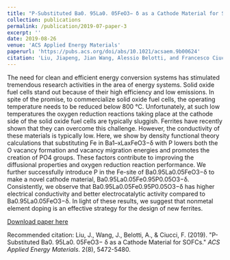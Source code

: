 ```yaml
---
title: "P-Substituted Ba0. 95La0. 05FeO3− δ as a Cathode Material for SOFCs"
collection: publications
permalink: /publication/2019-07-paper-3
excerpt: ''
date: 2019-08-26
venue: 'ACS Applied Energy Materials'
paperurl: 'https://pubs.acs.org/doi/abs/10.1021/acsaem.9b00624'
citation: 'Liu, Jiapeng, Jian Wang, Alessio Belotti, and Francesco Ciucci. (2019). &quot;P-Substituted Ba0. 95La0. 05FeO3− δ as a Cathode Material for SOFCs.&quot; <i>ACS Applied Energy Materials</i>. 2(8), 5472-5480.'
---
```

The need for clean and efficient energy conversion systems has stimulated tremendous research activities in the area of energy systems. Solid oxide fuel cells stand out because of their high efficiency and low emissions. In spite of the promise, to commercialize solid oxide fuel cells, the operating temperature needs to be reduced below 800 °C. Unfortunately, at such low temperatures the oxygen reduction reactions taking place at the cathode side of the solid oxide fuel cells are typically sluggish. Ferrites have recently shown that they can overcome this challenge. However, the conductivity of these materials is typically low. Here, we show by density functional theory calculations that substituting Fe in Ba1–xLaxFeO3−δ with P lowers both the O vacancy formation and vacancy migration energies and promotes the creation of PO4 groups. These factors contribute to improving the diffusional properties and oxygen reduction reaction performance. We further successfully introduce P in the Fe-site of Ba0.95La0.05FeO3−δ to make a novel cathode material, Ba0.95La0.05Fe0.95P0.05O3−δ. Consistently, we observe that Ba0.95La0.05Fe0.95P0.05O3−δ has higher electrical conductivity and better electrocatalytic activity compared to Ba0.95La0.05FeO3−δ. In light of these results, we suggest that nonmetal element doping is an effective strategy for the design of new ferrites.

[Download paper here](http://jiapeng-liu.github.io/files/paper3.pdf)

Recommended citation: Liu, J., Wang, J., Belotti, A., & Ciucci, F. (2019). "P-Substituted Ba0. 95La0. 05FeO3− δ as a Cathode Material for SOFCs." <i>ACS Applied Energy Materials</i>. 2(8), 5472-5480.
